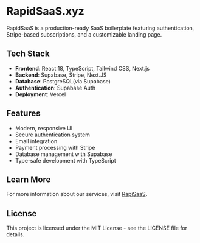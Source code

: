 # RapidSaaS.xyz

RapidSaaS is a production-ready SaaS boilerplate featuring authentication, Stripe-based subscriptions, and a customizable landing page.

## Tech Stack

- **Frontend**: React 18, TypeScript, Tailwind CSS, Next.js
- **Backend**: Supabase, Stripe, Next.JS
- **Database**: PostgreSQL(via Supabase)
- **Authentication**: Supabase Auth
- **Deployment**: Vercel

## Features

- Modern, responsive UI
- Secure authentication system
- Email integration
- Payment processing with Stripe
- Database management with Supabase
- Type-safe development with TypeScript

## Learn More

For more information about our services, visit [RapiSaaS](https://rapisaas.xyz).

## License

This project is licensed under the MIT License - see the LICENSE file for details. 